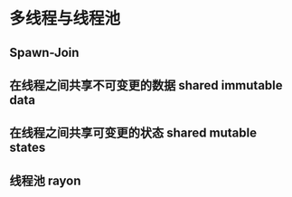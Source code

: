 # 多线程与线程池

## Spawn-Join

## 在线程之间共享不可变更的数据 shared immutable data

## 在线程之间共享可变更的状态 shared mutable states

## 线程池 rayon
